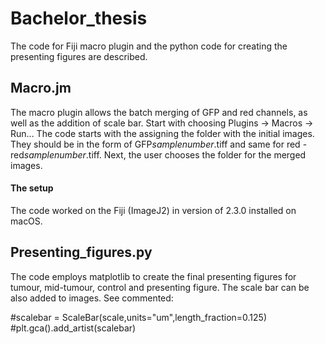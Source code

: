 # Bachelor_thesis
The code for Fiji macro plugin and the python code for creating the presenting figures are described. 

## Macro.jm
The macro plugin allows the batch merging of GFP and red channels, as well as the addition of scale bar. Start with choosing Plugins -> Macros -> Run... 
The code starts with the assigning the folder with the initial images. They should be in the form of GFP*samplenumber*.tiff and same for red - red*samplenumber*.tiff. Next, the user chooses the folder for the merged images. 

#### The setup
The code worked on the Fiji (ImageJ2) in version of 2.3.0 installed on macOS. 

## Presenting_figures.py
The code employs matplotlib to create the final presenting figures for tumour, mid-tumour, control and presenting figure. The scale bar can be also added to images. See commented: 
<p>#scalebar = ScaleBar(scale,units="um",length_fraction=0.125)<br>
#plt.gca().add_artist(scalebar)</p>
